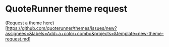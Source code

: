 # QuoteRunner theme request

(Request a theme here)[https://github.com/quoterunner/themes/issues/new?assignees=&labels=Add+a+color+combo&projects=&template=new-theme-request.md]
